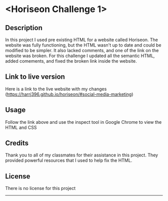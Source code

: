 # <Horiseon Challenge 1>

## Description

In this project I used pre existing HTML for a website called Horiseon.  The website was fully functioning, but the HTML wasn't up to date and could be modified to be simpler.  It also lacked comments, and one of the link on the website was broken.  For this challenge I updated all the semantic HTML, added comements, and fixed the broken link inside the website.



## Link to live version

Here is a link to the live website with my changes (https://harrj396.github.io/horiseon/#social-media-marketing)

## Usage

Follow the link above and use the inspect tool in Google Chrome to view the HTML and CSS

## Credits

Thank you to all of my classmates for their assistance in this project.  They provided powerful resources that I used to help fix the HTML.

## License

There is no license for this project

---
